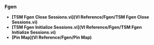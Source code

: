 ### Fgen
- **[TSM Fgen Close Sessions.vi](VI Reference/Fgen/TSM Fgen Close Sessions.vi)**
- **[TSM Fgen Initialize Sessions.vi](VI Reference/Fgen/TSM Fgen Initialize Sessions.vi)**
- **[Pin Map](VI Reference/Fgen/Pin Map)**
